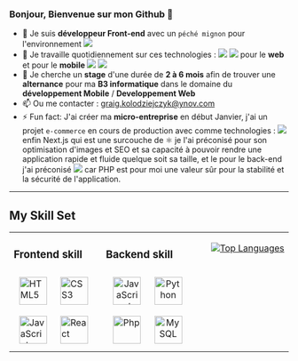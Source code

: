 ### Bonjour, Bienvenue sur mon Github 👋

- 🔭 Je suis **développeur Front-end** avec un ```péché mignon``` pour l'environnement <img src="https://img.shields.io/badge/React-20232A?style=for-the-badge&logo=react&logoColor=61DAFB">
- 🌱 Je travaille quotidiennement sur ces technologies : <img src="https://img.shields.io/badge/React-20232A?style=for-the-badge&logo=react&logoColor=61DAFB"> <img src="https://img.shields.io/badge/JavaScript-323330?style=for-the-badge&logo=javascript&logoColor=F7DF1E"> pour le **web** et pour le **mobile** <img src="https://img.shields.io/badge/React_Native-20232A?style=for-the-badge&logo=react&logoColor=61DAFB"> <img src="https://img.shields.io/badge/Swift-FA7343?style=for-the-badge&logo=swift&logoColor=white">
- 👯 Je cherche un **stage** d'une durée de **2 à 6 mois** afin de trouver une **alternance** pour ma **B3 informatique** dans le domaine du **développement Mobile** / **Developpement Web**
- 📫 Ou me contacter : graig.kolodziejczyk@ynov.com
- ⚡ Fun fact: J'ai créer ma **micro-entreprise** en début Janvier, j'ai un projet ```e-commerce``` en cours de production avec comme technologies : <img src="https://img.shields.io/badge/React-20232A?style=for-the-badge&logo=react&logoColor=61DAFB"> enfin Next.js qui est une surcouche de ⚛️ je l'ai préconisé pour son optimisation d'images et SEO et sa capacité à pouvoir rendre une application rapide et fluide quelque soit sa taille, et le pour le back-end j'ai préconisé <img src="https://img.shields.io/badge/Laravel-FF2D20?style=for-the-badge&logo=laravel&logoColor=white"> car PHP est pour moi une valeur sûr pour la stabilité et la sécurité de l'application.
 
------------------------------------------------------------------------------------------------------------------------------------------------------------------
## My Skill Set  
<table>
 <tr>
  <td valign="top" width="33%">

### Frontend skill
<div align="left">   
<img style="margin: 10px" src="https://profilinator.rishav.dev/skills-assets/html5-original-wordmark.svg" alt="HTML5" height="50" />
 <img style="margin: 10px" src="https://profilinator.rishav.dev/skills-assets/css3-original-wordmark.svg" alt="CSS3" height="50" /> 
<img style="margin: 10px" src="https://profilinator.rishav.dev/skills-assets/javascript-original.svg" alt="JavaScript" height="50" />  
<img style="margin: 10px" src="https://profilinator.rishav.dev/skills-assets/react-original-wordmark.svg" alt="React" height="50" />
</div>

</td>
<td valign="top" width="33%">
 
### Backend skill
<div align="center">  
<img style="margin: 10px" src="https://profilinator.rishav.dev/skills-assets/javascript-original.svg" alt="JavaScript" height="50" />  
<img style="margin: 10px" src="https://profilinator.rishav.dev/skills-assets/python-original.svg" alt="Python" height="50" />
<img style="margin: 10px" src="https://profilinator.rishav.dev/skills-assets/php-original.svg" alt="Php" height="50" />
<img style="margin: 10px" src="https://profilinator.rishav.dev/skills-assets/mysql-original-wordmark.svg" alt="MySQL" height="50" />  
</div>

<td valign="top" width="100%">
<div align="right">

[![Top Languages](https://readme-stats-envoy-vc.vercel.app/api/top-langs/?username=Gra1gkolodziejczyk&layout=compact)](https://github.com/Gra1gkolodziejczyk/Gra1gkolodziejczyk) 
 
 </div>

</table> 
